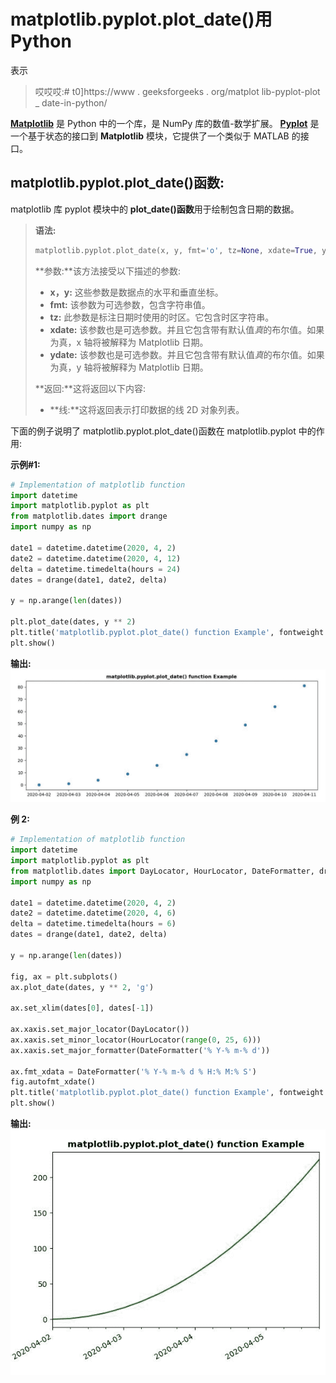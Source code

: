 # matplotlib.pyplot.plot_date()用 Python

表示

> 哎哎哎:# t0]https://www . geeksforgeeks . org/matplot lib-pyplot-plot _ date-in-python/

**[Matplotlib](https://www.geeksforgeeks.org/python-introduction-matplotlib/)** 是 Python 中的一个库，是 NumPy 库的数值-数学扩展。 **[Pyplot](https://www.geeksforgeeks.org/pyplot-in-matplotlib/)** 是一个基于状态的接口到 **Matplotlib** 模块，它提供了一个类似于 MATLAB 的接口。

## matplotlib.pyplot.plot_date()函数:

matplotlib 库 pyplot 模块中的 **plot_date()函数**用于绘制包含日期的数据。

> **语法:**
> 
> ```py
> matplotlib.pyplot.plot_date(x, y, fmt='o', tz=None, xdate=True, ydate=False, hold=None, data=None, **kwargs)
> 
> ```
> 
> **参数:**该方法接受以下描述的参数:
> 
> *   **x，y:** 这些参数是数据点的水平和垂直坐标。
> *   **fmt:** 该参数为可选参数，包含字符串值。
> *   **tz:** 此参数是标注日期时使用的时区。它包含时区字符串。
> *   **xdate:** 该参数也是可选参数。并且它包含带有默认值*真*的布尔值。如果为真，x 轴将被解释为 Matplotlib 日期。
> *   **ydate:** 该参数也是可选参数。并且它包含带有默认值*真*的布尔值。如果为真，y 轴将被解释为 Matplotlib 日期。
> 
> **返回:**这将返回以下内容:
> 
> *   **线:**这将返回表示打印数据的线 2D 对象列表。

下面的例子说明了 matplotlib.pyplot.plot_date()函数在 matplotlib.pyplot 中的作用:

**示例#1:**

```py
# Implementation of matplotlib function
import datetime
import matplotlib.pyplot as plt
from matplotlib.dates import drange
import numpy as np

date1 = datetime.datetime(2020, 4, 2)
date2 = datetime.datetime(2020, 4, 12)
delta = datetime.timedelta(hours = 24)
dates = drange(date1, date2, delta)

y = np.arange(len(dates))

plt.plot_date(dates, y ** 2)
plt.title('matplotlib.pyplot.plot_date() function Example', fontweight ="bold")
plt.show()
```

**输出:**
![](img/99594143343431dca6d8d6b6b95d8f57.png)

**例 2:**

```py
# Implementation of matplotlib function
import datetime
import matplotlib.pyplot as plt
from matplotlib.dates import DayLocator, HourLocator, DateFormatter, drange
import numpy as np

date1 = datetime.datetime(2020, 4, 2)
date2 = datetime.datetime(2020, 4, 6)
delta = datetime.timedelta(hours = 6)
dates = drange(date1, date2, delta)

y = np.arange(len(dates))

fig, ax = plt.subplots()
ax.plot_date(dates, y ** 2, 'g')

ax.set_xlim(dates[0], dates[-1])

ax.xaxis.set_major_locator(DayLocator())
ax.xaxis.set_minor_locator(HourLocator(range(0, 25, 6)))
ax.xaxis.set_major_formatter(DateFormatter('% Y-% m-% d'))

ax.fmt_xdata = DateFormatter('% Y-% m-% d % H:% M:% S')
fig.autofmt_xdate()
plt.title('matplotlib.pyplot.plot_date() function Example', fontweight ="bold")
plt.show()
```

**输出:**
![](img/1441380edb6a9f36305461f638f1abf2.png)